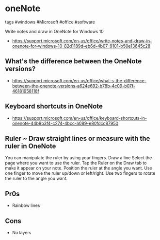 # oneNote

tags #windows #Microsoft #office #software

Write notes and draw in OneNote for Windows 10

* https://support.microsoft.com/en-us/office/write-notes-and-draw-in-onenote-for-windows-10-82d1189d-eb6d-4b07-9101-b50e13645c28


## What's the difference between the OneNote versions?

* https://support.microsoft.com/en-us/office/what-s-the-difference-between-the-onenote-versions-a624e692-b78b-4c09-b07f-46181958118f


## Keyboard shortcuts in OneNote

* https://support.microsoft.com/en-us/office/keyboard-shortcuts-in-onenote-44b8b3f4-c274-4bcc-a089-e80fdcc87950


## Ruler ~ Draw straight lines or measure with the ruler in OneNote
You can manipulate the ruler by using your fingers.
Draw a line Select the page where you want to use the ruler.
Tap the Ruler on the Draw tab to make it appear on your note.
Position the ruler at the angle you want.
Use one finger to move the ruler up/down or left/right.
Use two fingers to rotate the ruler to the angle you want.


## Pr0s

* Rainbow lines


## Cons

* No layers


